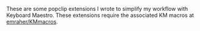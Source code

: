 These are some popclip extensions I wrote to simplify my workflow with Keyboard Maestro. These extensions require the associated KM macros at [emraher/KMmacros](https://github.com/emraher/KMmacros).
